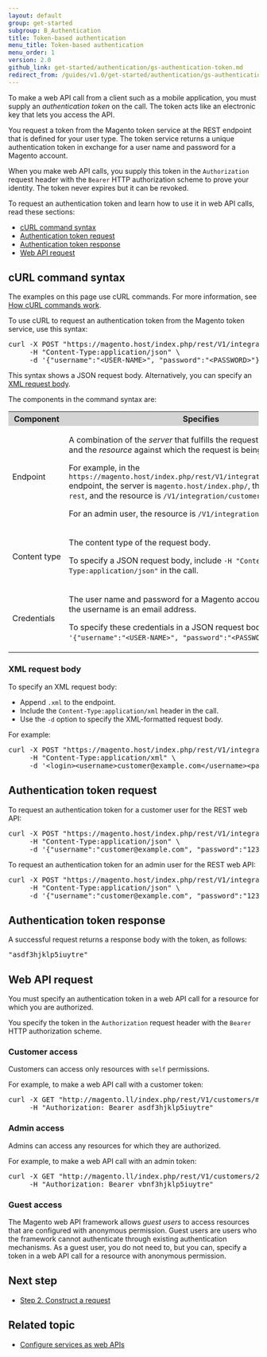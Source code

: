 ```yaml
---
layout: default
group: get-started
subgroup: B_Authentication
title: Token-based authentication
menu_title: Token-based authentication
menu_order: 1
version: 2.0
github_link: get-started/authentication/gs-authentication-token.md
redirect_from: /guides/v1.0/get-started/authentication/gs-authentication-token.html
---
```


<p>To make a web API call from a client such as a mobile application, you must supply an <i>authentication token</i> on the call. The token acts like an electronic key that lets you access the API.</p>
<p>You request a token from the Magento token service at the REST endpoint that is defined for your user type. The token service returns
   a unique authentication token in exchange for a user name and password for a Magento account.
</p>
<p>When you make web API calls, you supply this token in the <code>Authorization</code> request header with the <code>Bearer</code> HTTP authorization scheme to prove your identity. The token never expires but it can be revoked.</p>
<p>To request an authentication token and learn how to use it in web API calls, read these sections:</p>
<ul>
   <li><a href="#curl-command-syntax">cURL command syntax</a></li>
   <li><a href="#auth-request">Authentication token request</a></li>
   <li><a href="#auth-response">Authentication token response</a></li>
   <li><a href="#web-api-access">Web API request</a></li>
</ul>
<a name="curl-command-syntax"></a>
<h2>cURL command syntax</h2>
<p>The examples on this page use cURL commands. For more information, see
   <a href="{{ site.gdeurl }}get-started/gs-curl.html">How cURL commands work</a>.
</p>
<p>To use cURL to request an authentication token from the Magento token service, use this syntax:</p>
<pre>curl -X POST "https://magento.host/index.php/rest/V1/integration/{customer|admin}/token" \
     -H "Content-Type:application/json" \
     -d '{"username":"&lt;USER-NAME&gt;", "password":"&lt;PASSWORD&gt;"}'</pre>
<p>This syntax shows a JSON request body. Alternatively, you can specify an <a href="#xml-auth-request-syntax">XML request body</a>.</p>
<p>The components in the command syntax are:</p>
<table style="width:100%">
   <tr bgcolor="lightgray">
      <th>Component</th>
      <th>Specifies</th>
   </tr>
   <tr>
      <td>Endpoint</td>
      <td>
         <p>A combination of the <i>server</i> that fulfills the request, the web service, and the <i>resource</i> against which the request is being made.</p>
         <p>For example, in the <code>https://magento.host/index.php/rest/V1/integration/customer/token</code> endpoint, the server is <code>magento.host/index.php/</code>, the web service is <code>rest</code>, and the resource is <code>/V1/integration/customer/token</code>.</p>
         <p>For an admin user, the resource is <code>/V1/integration/admin/token</code>.</p>
      </td>
   </tr>
   <tr>
      <td>Content&nbsp;type</td>
      <td>
         <p>The content type of the request body.</p>
         <p>To specify a JSON request body, include <code>-H&nbsp;"Content-Type:application/json"</code> in the call.</p>
      </td>
   </tr>
   <tr>
      <td>Credentials</td>
      <td>
         <p>The user name and password for a Magento account. For customers, the username is an email address.</p>
         <p>To specify these credentials in a JSON request body, include <code>-d '{"username":"&lt;USER-NAME&gt;", "password":"&lt;PASSWORD&gt;"}'</code> in the call.</p>
      </td>
   </tr>
</table>
<a name="xml-auth-request-syntax"></a>
<h3>XML request body</h3>
<p>To specify an XML request body:</p>
<ul>
   <li>Append <code>.xml</code> to the endpoint.</li>
   <li>Include the <code>Content-Type:application/xml</code> header in the call.</li>
   <li>Use the <code>-d</code> option to specify the XML-formatted request body.</li>
</ul>
<p>For example:</p>
<pre>curl -X POST "https://magento.host/index.php/rest/V1/integration/customer/token" \
     -H "Content-Type:application/xml" \
     -d '&lt;login>&lt;username>customer@example.com&lt;/username>&lt;password>123123q&lt;/password>&lt;/login>'</pre>
<a name="auth-request"></a>
<h2>Authentication token request</h2>
<p>To request an authentication token for a customer user for the REST web API:</p>
<pre>curl -X POST "https://magento.host/index.php/rest/V1/integration/customer/token" \
     -H "Content-Type:application/json" \
     -d '{"username":"customer@example.com", "password":"123123q"}'</pre>
<p>To request an authentication token for an admin user for the REST web API:</p>
<pre>curl -X POST "https://magento.host/index.php/rest/V1/integration/admin/token" \
     -H "Content-Type:application/json" \
     -d '{"username":"customer@example.com", "password":"123123q"}'</pre>
<a name="auth-response"></a>
<h2>Authentication token response</h2>
<p>A successful request returns a response body with the token, as follows:</p>
<pre>"asdf3hjklp5iuytre"</pre>
<a name="web-api-access"></a>
<h2>Web API request</h2>
<p>You must specify an authentication token in a web API call for a resource for which you are authorized.</p>
<p>You specify the token in the <code>Authorization</code> request header with the <code>Bearer</code> HTTP authorization scheme.</p>
<h3>Customer access</h3>
<p>Customers can access only resources with <code>self</code> permissions.</p>
<p>For example, to make a web API call with a customer token:</p>
<pre>curl -X GET "http://magento.ll/index.php/rest/V1/customers/me" \
     -H "Authorization: Bearer asdf3hjklp5iuytre"</pre>
<h3>Admin access</h3>
<p>Admins can access any resources for which they are authorized.</p>
<p>For example, to make a web API call with an admin token:</p>
<pre>curl -X GET "http://magento.ll/index.php/rest/V1/customers/2" \
     -H "Authorization: Bearer vbnf3hjklp5iuytre"</pre>
<h3>Guest access</h3>
<p>The Magento web API framework allows <i>guest users</i> to access resources that are configured with anonymous permission. Guest users are users who the framework cannot authenticate through existing authentication
   mechanisms. As a guest user, you do not need to, but you can, specify a token in a web API call for a resource with anonymous permission.
</p>
<h2>Next step</h2>
<ul>
   <li><a href="{{ site.gdeurl }}/get-started/gs-web-api-request.html">Step 2. Construct a request</a></li>
</ul>
<h2>Related topic</h2>
<ul>

   <li><a href="{{ site.gdeurl }}extension-dev-guide/service-contracts/service-to-web-service.html">Configure services as web APIs</a></li>
</ul>
